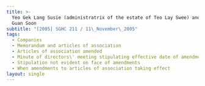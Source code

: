```yaml
---
title: >-
  Yeo Gek Lang Susie (administratrix of the estate of Teo Lay Swee) and Others v
  Guan Soon
subtitle: "[2005] SGHC 211 / 11\_November\_2005"
tags:
  - Companies
  - Memorandum and articles of association
  - Articles of association amended
  - Minute of directors\' meeting stipulating effective date of amendments
  - Stipulation not evident on face of amendments
  - When amendments to articles of association taking effect
layout: single
---
```


